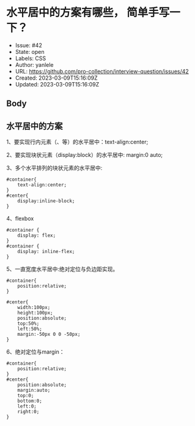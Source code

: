 # 水平居中的方案有哪些， 简单手写一下？

- Issue: #42
- State: open
- Labels: CSS
- Author: yanlele
- URL: https://github.com/pro-collection/interview-question/issues/42
- Created: 2023-03-09T15:16:09Z
- Updated: 2023-03-09T15:16:09Z

## Body

## 水平居中的方案

1、要实现行内元素（<span>、<a>等）的水平居中：text-align:center;

2、要实现块状元素（display:block）的水平居中: margin:0 auto;

3、多个水平排列的块状元素的水平居中:
```
#container{
    text-align:center;
}
#center{
    display:inline-block;
}
```

4、flexbox
```
#container {
    display: flex;
}
#container {
    display: inline-flex;
}
```

5、一直宽度水平居中:绝对定位与负边距实现。
```
#container{
    position:relative;
}

#center{
    width:100px;
    height:100px;
    position:absolute;
    top:50%;
    left:50%;
    margin:-50px 0 0 -50px;
}
```

6、绝对定位与margin：
```
#container{
    position:relative;
}
#center{
    position:absolute;
    margin:auto;
    top:0;
    bottom:0;
    left:0;
    right:0;
}
```

